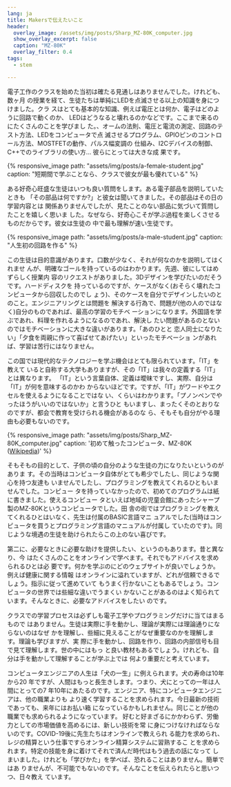 ```yaml
---
lang: ja
title: Makersで伝えたいこと
header:
  overlay_image: /assets/img/posts/Sharp_MZ-80K_computer.jpg
  show_overlay_excerpt: false
  caption: "MZ-80K"
  overlay_filter: 0.4
tags:
  - stem

---
```


電子工作のクラスを始めた当初は確たる見通しはありませんでした。けれども、数ヶ月
の授業を経て、生徒たちは単純にLEDを点滅させる以上の知識を身につけました。クラ
スはとても基本的な知識、例えば電圧とは何か、電子はどのように回路で動くのか、
LEDはどうなると壊れるのかなどです。ここまで来るのにたくさんのことを学びまし
た。、オームの法則、電圧と電流の測定、回路のテスト方法、LEDをコンピュータで点
滅させるプログラム、GPIOピンのコントロール方法、MOSTFETの動作、パルス幅変調の
仕組み、I2Cデバイスの制御、C++でのライブラリの使い方... 彼らにとっては大きな成
果です。

{% responsive_image
    path: "assets/img/posts/a-female-student.jpg"
    caption: "短期間で学ぶことなら、クラスで彼女が最も優れている"
%}

ある好奇心旺盛な生徒はいつも良い質問をします。ある電子部品を説明していたときも
「その部品は何ですか?」と彼女は聞いてきました。その部品はその日の学習内容とは
関係ありませんでしたが、見たことのない部品に気づいて質問したことを嬉しく思いま
した。なぜなら、好奇心こそが学ぶ過程を楽しくさせるものだからです。彼女は生徒の
中で最も理解が速い生徒です。

{% responsive_image
    path: "assets/img/posts/a-male-student.jpg"
    caption: "人生初の回路を作る"
%}

この生徒は目的意識があります。口数が少なく、それが何なのかを説明してはくれませ
んが、明確なゴールを持っているのはわかります。先週、彼にしてはめずらしく授業内
容のリクエストがありました。3Dデザインを学びたいのだそうです。ハードディスクを
持っているのですが、ケースがなく(おそらく壊れたコンピュータから回収したのでし
ょう)、そのケースを自分でデザインしたいのとのこと。エンジニアリングとは問題を
解決する行為で、問題が(他の人のではなく)自分のものであれば、最高の学習のモチベ
ーションになります。外国語を学ぶであれ、料理を作れるようになるのであれ、解決し
たい問題があるのとないのではモチベーションに大きな違いがあります。「あのひとと
恋人同士になりたい」「夕食を両親に作って喜ばせてあげたい」といったモチベーショ
ンがあれば、学習は苦行にはなりません。

この国では現代的なテクノロジーを学ぶ機会はとても限られています。「IT」を教えて
いると自称する大学もありますが、その「IT」は我々の定義する「IT」とは異なります。
「IT」という言葉自体、定義は曖昧ですし、実際、自分は「IT」が何を意味するのかわ
からないほどです。ですが、「IT」がワードやエクセルを使えるようになることではな
い、くらいはわかります。「プノンペンでやったほうがいいのではないか」と言うひと
もいますし、まったくそのとおりなのですが、都会で教育を受けられる機会があるのな
ら、そもそも自分がやる理由も必要もないのです。

{% responsive_image
    path: "assets/img/posts/Sharp_MZ-80K_computer.jpg"
    caption: '初めて触ったコンピュータ、MZ-80K (<a href="https://ja.wikipedia.org/wiki/MZ_(%E3%82%B3%E3%83%B3%E3%83%94%E3%83%A5%E3%83%BC%E3%82%BF)">Wikipedia</a>)'
%}

そもそもの目的として、子供の頃の自分のような生徒の力になりたいというのがありま
す。その当時はコンピュータ自体がとても希少でしたし、同じような関心を持つ友達も
いませんでしたし、プログラミングを教えてくれるひともいませんでした。コンピュー
タを持っていなかったので、初めてのプログラムは紙に書きました。使えるコンピュー
タといえば地域の児童会館にあったシャープ製のMZ-80Kというコンピュータでした。田
舎の街ではプログラミングを教えてくれるひとはいなく、先生は付属のBASIC言語マニ
ュアルでした(当時はコンピュータを買うとプログラミング言語のマニュアルが付属し
ていたのです)。同じような境遇の生徒を助けられたらこの上のない喜びです。

第二に、必要なときに必要な助けを提供したい、というのもあります。昔と異なり、今
はたくさんのことをオンラインで学べます。それでもアドバイスを求められるひとは必
要です。何かを学ぶのにどのウェブサイトが良いでしょうか。例えば健康に関する情報
はオンラインに溢れていますが、どれが信頼できるでしょう。指示に従って進めていて
もうまく行かないこともあるでしょう。コンピュータの世界では些細な違いでうまくい
かないことがあるのはよく知られています。そんなときに、必要なアドバイスをしたい
のです。

クラスでの学習プロセスは必ずしも電子工学やプログラミングだけに当てはまるもので
はありません。生徒は実際に手を動かし、理論が実際には理論通りにならないのはなぜ
かを理解し、些細に見えることがなぜ重要なのかを理解します。理論も学びますが、実
際に手を動かし、回路を作り、回路の内部信号も目で見て理解します。世の中にはもっ
と良い教材もあるでしょう。けれども、自分は手を動かして理解することが学ぶ上では
何より重要だと考えています。

コンピュータエンジニアの人生は「犬の一生」に例えられます。犬の寿命は10年から20
年ですが、人間はもっと長生きします。つまり、犬にとっての一年は人間にとっての7
年10年にあたるのです。エンジニア、特にコンピュータエンジニアは、他の職業よりも
より速く学習することを求められます。今日最新の技術であっても、来年にはお払い箱
になっているかもしれません。同じことが他の職業でも求められるようになっています。
好むと好まざるにかかわらず、労働力としての市場価値を高めるには、新しい技術を常
に身につけなければならないのです。COVID-19後に先生たちはオンラインで教えられ
る能力を求められ、レジの精算という仕事ですらオンライン精算システムに習熟するこ
とを求められます。特定の技能を身に着けてそれで済んだ時代はもう過去の話になって
しまいました。けれども「学びかた」を学べば、恐れることはありません。簡単ではあ
りませんが、不可能でもないのです。そんなことを伝えられたらと思いつつ、日々教え
ています。
